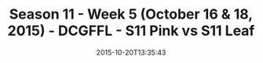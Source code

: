 ---
title: Season 11 - Week 5 (October 16 & 18, 2015) - DCGFFL - S11 Pink vs S11 Leaf
teams-score:
- team: _teams/s11-pink.md
  score: 38
- team: _teams/s11-leaf.md
  score: 6
mvp: Joe Capolla (Pink), Derrick Johnson (Leaf)
game-ball: ''
sportsperson: ''
season: 11
week: 5
date: '2015-10-20T13:35:43'
pageid: season-11-week-5-934-vs-925
---